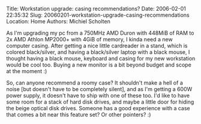 Title: Workstation upgrade: casing recommendations?
Date: 2006-02-01 22:35:32
Slug: 20060201-workstation-upgrade-casing-recommendations
Location: Home
Authors: Michiel Scholten

<p>As I'm upgrading my pc from a 750MHz AMD Duron with 448MiB of RAM to 2x AMD Athlon MP2000+ with 4GiB of memory, I kinda need a new computer casing. After getting a nice little cardreader in a stand, which is colored black/silver, and having a black/silver laptop with a black mouse, I thought having a black mouse, keyboard and casing for my new workstation would be cool too. Buying a new monitor is a bit beyond budget and scope at the moment :)</p>

<p>So, can anyone recommend a roomy case? It shouldn't make a hell of a noise [but doesn't have to be completely silent], and as I'm getting a 600W power supply, it doesn't have to ship with one of these too. I'd like to have some room for a stack of hard disk drives, and maybe a little door for hiding the beige optical disk drives. Someone has a good experience with a case that comes a bit near this feature set? Or other pointers? :)</p>